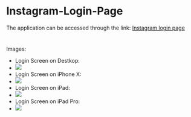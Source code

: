 # Instagram-Login-Page 

The application can be accessed through the link: [Instagram login page](https://vitormanoelcsantos.github.io/Instagram-Login-Page/)

#
Images:
  - Login Screen on Destkop: 
  - ![](https://github.com/vitormanoelcsantos/Instagram-Login-Page-Images/blob/master/instagram-login-page-desktop.png)
  - Login Screen on iPhone X:
  - ![](https://github.com/vitormanoelcsantos/Instagram-Login-Page-Images/blob/master/instagram-login-page-iphonex.png)
   - Login Screen on iPad:
  - ![](https://github.com/vitormanoelcsantos/Instagram-Login-Page-Images/blob/master/instagram-login-page-ipad.png)
   - Login Screen on iPad Pro:
  - ![](https://github.com/vitormanoelcsantos/Instagram-Login-Page-Images/blob/master/instagram-login-page-ipadpro.png)
   
 
    
 
  

